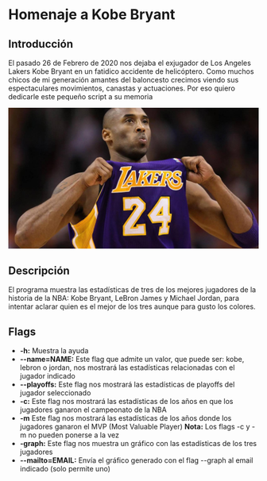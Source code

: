 # Homenaje a Kobe Bryant
## Introducción
El pasado 26 de Febrero de 2020 nos dejaba el exjugador de Los Angeles Lakers Kobe Bryant en un fatidico accidente de helicóptero. Como muchos chicos de mi generación amantes del baloncesto crecimos viendo sus espectaculares movimientos, canastas y actuaciones. Por eso quiero dedicarle este pequeño script a su memoria

![Kobe Bryant](/Imagenes/kobeBryant.jpg)

## Descripción
El programa muestra las estadísticas de tres de los mejores jugadores de la historia de la NBA: Kobe Bryant, LeBron James y Michael Jordan, para intentar aclarar quien es el mejor de los tres aunque para gusto los colores.

## Flags
* <b>-h:</b> Muestra la ayuda
* <b>--name=NAME:</b> Este flag que admite un valor, que puede ser: kobe, lebron o jordan, nos mostrará las estadísticas relacionadas con el jugador indicado
* <b>--playoffs:</b> Este flag nos mostrará las estadísticas de playoffs del jugador seleccionado
* <b>-c:</b> Este flag nos mostrará las estadísticas de los años en que los jugadores ganaron el campeonato de la NBA
* <b>-m</b> Este flag nos mostrará las estadísticas de los años donde los jugadores ganaron el MVP (Most Valuable Player)
<b>Nota:</b> Los flags -c y -m no pueden ponerse a la vez
* <b>-graph:</b> Este flag nos muestra un gráfico con las estadísticas de los tres jugadores
* <b>--mailto=EMAIL:</b> Envía el gráfico generado con el flag --graph al email indicado (solo permite uno)

